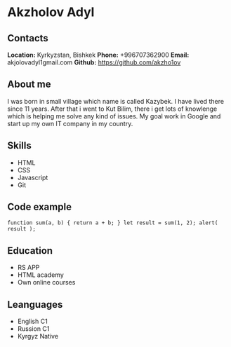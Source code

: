# Akzholov Adyl
## Contacts
**Location:** Kyrkyzstan, Bishkek
**Phone:** +996707362900
**Email:** akjolovadyl1gmail.com
**Github:** https://github.com/akzho1ov
## About me
 I was born in small village which name is called Kazybek. I have lived there since 11 years. After that i went to Kut Bilim, there i get lots of knowlenge which is helping me solve any kind of issues. My goal work in Google and start up my own IT company in my country.
 ## Skills
 * HTML
 * CSS
 * Javascript
 * Git  
  ## Code example
  ``
   function sum(a, b) {
  return a + b;
}
let result = sum(1, 2);
alert( result );
  ``
## Education
* RS APP
* HTML academy
* Own online courses
## Leanguages
* English C1
* Russion C1
* Kyrgyz Native
